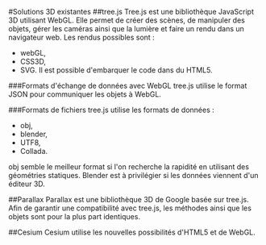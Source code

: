 #Solutions 3D existantes
##tree.js
Tree.js est une bibliothèque JavaScript 3D utilisant WebGL.
Elle permet de créer des scènes, de manipuler des objets, gérer les caméras ainsi que la lumière et faire un rendu dans un navigateur web.
Les rendus possibles sont :

- webGL,
- CSS3D,
- SVG.
Il est possible d'embarquer le code dans du HTML5.

###Formats d'échange de données avec WebGL
tree.js utilise le format JSON pour communiquer les objets à WebGL.

###Formats de fichiers
tree.js utilise les formats de données :

- obj,
- blender,
- UTF8,
- Collada.

obj semble le meilleur format si l'on recherche la rapidité en utilisant des géométries statiques.
Blender est à privilégier si les données viennent d'un éditeur 3D.

##Parallax
Parallax est une bibliothèque 3D de Google basée sur tree.js.
Afin de garantir une compatibilité avec tree.js, les méthodes ainsi que les objets sont pour la plus part identiques.

##Cesium
Cesium utilise les nouvelles possibilités d'HTML5 et de WebGL.
